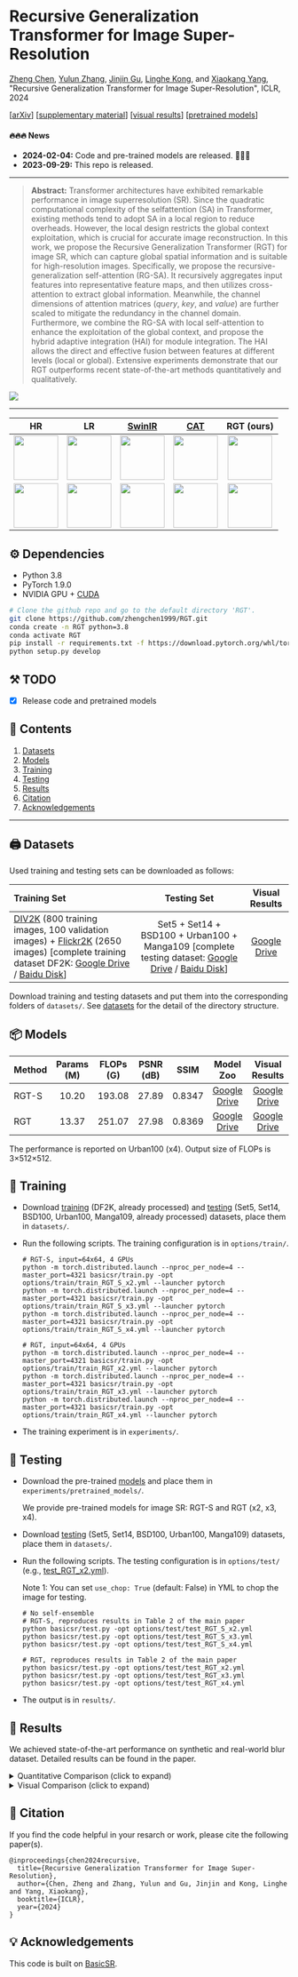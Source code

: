 # Recursive Generalization Transformer for Image Super-Resolution

[Zheng Chen](https://zhengchen1999.github.io/), [Yulun Zhang](http://yulunzhang.com/), [Jinjin Gu](https://www.jasongt.com/), [Linghe Kong](https://www.cs.sjtu.edu.cn/~linghe.kong/), and [Xiaokang Yang](https://scholar.google.com/citations?user=yDEavdMAAAAJ), "Recursive Generalization Transformer for Image Super-Resolution", ICLR, 2024

[[arXiv](https://arxiv.org/abs/2303.06373)] [[supplementary material](https://github.com/zhengchen1999/RGT/releases)] [[visual results](https://drive.google.com/drive/folders/1TWIl66LPtojEbnlUr-s7qkUuTd7RF7Hp?usp=sharing)] [[pretrained models](https://drive.google.com/drive/folders/1UNn5LvnfQAi6eHAHz-mTYWu8vCJs5kwu?usp=sharing)]

#### 🔥🔥🔥 News

- **2024-02-04:** Code and pre-trained models are released. 🎊🎊🎊
- **2023-09-29:** This repo is released.

---

> **Abstract:** Transformer architectures have exhibited remarkable performance in image superresolution (SR). Since the quadratic computational complexity of the selfattention (SA) in Transformer, existing methods tend to adopt SA in a local region to reduce overheads. However, the local design restricts the global context exploitation, which is crucial for accurate image reconstruction. In this work, we propose the Recursive Generalization Transformer (RGT) for image SR, which can capture global spatial information and is suitable for high-resolution images. Specifically, we propose the recursive-generalization self-attention (RG-SA). It recursively aggregates input features into representative feature maps, and then utilizes cross-attention to extract global information. Meanwhile, the channel dimensions of attention matrices ($query$, $key$, and $value$) are further scaled to mitigate the redundancy in the channel domain. Furthermore, we combine the RG-SA with local self-attention to enhance the exploitation of the global context, and propose the hybrid adaptive integration (HAI) for module integration. The HAI allows the direct and effective fusion between features at different levels (local or global). Extensive experiments demonstrate that our RGT outperforms recent state-of-the-art methods quantitatively and qualitatively.

![](figs/RGT.png)

---

|                     HR                     |                       LR                        | [SwinIR](https://github.com/JingyunLiang/SwinIR) | [CAT](https://github.com/zhengchen1999/CAT) |                 RGT (ours)                  |
| :----------------------------------------: | :---------------------------------------------: | :----------------------------------------------: | :-----------------------------------------: | :-----------------------------------------: |
| <img src="figs/img_1_HR_x4.png" height=80> | <img src="figs/img_1_Bicubic_x4.png" height=80> |  <img src="figs/img_1_SwinIR_x4.png" height=80>  | <img src="figs/img_1_CAT_x4.png" height=80> | <img src="figs/img_1_RGT_x4.png" height=80> |
| <img src="figs/img_2_HR_x4.png" height=80> | <img src="figs/img_2_Bicubic_x4.png" height=80> |  <img src="figs/img_2_SwinIR_x4.png" height=80>  | <img src="figs/img_2_CAT_x4.png" height=80> | <img src="figs/img_2_RGT_x4.png" height=80> |

## ⚙️ Dependencies

- Python 3.8
- PyTorch 1.9.0
- NVIDIA GPU + [CUDA](https://developer.nvidia.com/cuda-downloads)

```bash
# Clone the github repo and go to the default directory 'RGT'.
git clone https://github.com/zhengchen1999/RGT.git
conda create -n RGT python=3.8
conda activate RGT
pip install -r requirements.txt -f https://download.pytorch.org/whl/torch_stable.html
python setup.py develop
```

## ⚒️ TODO

* [x] Release code and pretrained models

## 🔗 Contents

1. [Datasets](#datasets)
1. [Models](#models)
1. [Training](#training)
1. [Testing](#testing)
1. [Results](#results)
1. [Citation](#citation)
1. [Acknowledgements](#acknowledgements)

---

## <a name="datasets"></a>🖨️ Datasets

Used training and testing sets can be downloaded as follows:

| Training Set                                                 |                         Testing Set                          |  Visual Results  |
| :----------------------------------------------------------- | :----------------------------------------------------------: | :--------------: |
| [DIV2K](https://data.vision.ee.ethz.ch/cvl/DIV2K/) (800 training images, 100 validation images) +  [Flickr2K](https://cv.snu.ac.kr/research/EDSR/Flickr2K.tar) (2650 images) [complete training dataset DF2K: [Google Drive](https://drive.google.com/file/d/1TubDkirxl4qAWelfOnpwaSKoj3KLAIG4/view?usp=share_link) / [Baidu Disk](https://pan.baidu.com/s/1KIcPNz3qDsGSM0uDKl4DRw?pwd=74yc)] | Set5 + Set14 + BSD100 + Urban100 + Manga109 [complete testing dataset: [Google Drive](https://drive.google.com/file/d/1yMbItvFKVaCT93yPWmlP3883XtJ-wSee/view?usp=sharing) / [Baidu Disk](https://pan.baidu.com/s/1Tf8WT14vhlA49TO2lz3Y1Q?pwd=8xen)] | [Google Drive]() |

Download training and testing datasets and put them into the corresponding folders of `datasets/`. See [datasets](datasets/README.md) for the detail of the directory structure.

## <a name="models"></a>📦 Models

| Method | Params (M) | FLOPs (G) | PSNR (dB) |  SSIM  |                          Model Zoo                           |  Visual Results  |
| :----- | :--------: | :-------: | :-------: | :----: | :----------------------------------------------------------: | :--------------: |
| RGT-S  |   10.20    |  193.08   |   27.89   | 0.8347 | [Google Drive](https://drive.google.com/drive/folders/1j46WHs1Gvyif1SsZXKy1Y1IrQH0gfIQ1?usp=drive_link) | [Google Drive]() |
| RGT    |   13.37    |  251.07   |   27.98   | 0.8369 | [Google Drive](https://drive.google.com/drive/folders/1zxrr31Kp2D_N9a-OUAPaJEn_yTaSXTfZ?usp=drive_link) | [Google Drive]() |

The performance is reported on Urban100 (x4). Output size of FLOPs is 3×512×512.

## <a name="training"></a>🔧 Training

- Download [training](https://drive.google.com/file/d/1TubDkirxl4qAWelfOnpwaSKoj3KLAIG4/view?usp=share_link) (DF2K, already processed) and [testing](https://drive.google.com/file/d/1yMbItvFKVaCT93yPWmlP3883XtJ-wSee/view?usp=sharing) (Set5, Set14, BSD100, Urban100, Manga109, already processed) datasets, place them in `datasets/`.

- Run the following scripts. The training configuration is in `options/train/`.

  ```shell
  # RGT-S, input=64x64, 4 GPUs
  python -m torch.distributed.launch --nproc_per_node=4 --master_port=4321 basicsr/train.py -opt options/train/train_RGT_S_x2.yml --launcher pytorch
  python -m torch.distributed.launch --nproc_per_node=4 --master_port=4321 basicsr/train.py -opt options/train/train_RGT_S_x3.yml --launcher pytorch
  python -m torch.distributed.launch --nproc_per_node=4 --master_port=4321 basicsr/train.py -opt options/train/train_RGT_S_x4.yml --launcher pytorch
  
  # RGT, input=64x64, 4 GPUs
  python -m torch.distributed.launch --nproc_per_node=4 --master_port=4321 basicsr/train.py -opt options/train/train_RGT_x2.yml --launcher pytorch
  python -m torch.distributed.launch --nproc_per_node=4 --master_port=4321 basicsr/train.py -opt options/train/train_RGT_x3.yml --launcher pytorch
  python -m torch.distributed.launch --nproc_per_node=4 --master_port=4321 basicsr/train.py -opt options/train/train_RGT_x4.yml --launcher pytorch
  ```

- The training experiment is in `experiments/`.

## <a name="testing"></a>🔨 Testing

- Download the pre-trained [models](https://drive.google.com/drive/folders/1UNn5LvnfQAi6eHAHz-mTYWu8vCJs5kwu?usp=sharing) and place them in `experiments/pretrained_models/`.

  We provide pre-trained models for image SR: RGT-S and RGT (x2, x3, x4).

- Download [testing](https://drive.google.com/file/d/1yMbItvFKVaCT93yPWmlP3883XtJ-wSee/view?usp=sharing) (Set5, Set14, BSD100, Urban100, Manga109) datasets, place them in `datasets/`.

- Run the following scripts. The testing configuration is in `options/test/` (e.g., [test_RGT_x2.yml](options/Test/test_RGT_x2.yml)).

  Note 1:  You can set `use_chop: True` (default: False) in YML to chop the image for testing.

  ```shell
  # No self-ensemble
  # RGT-S, reproduces results in Table 2 of the main paper
  python basicsr/test.py -opt options/test/test_RGT_S_x2.yml
  python basicsr/test.py -opt options/test/test_RGT_S_x3.yml
  python basicsr/test.py -opt options/test/test_RGT_S_x4.yml
  
  # RGT, reproduces results in Table 2 of the main paper
  python basicsr/test.py -opt options/test/test_RGT_x2.yml
  python basicsr/test.py -opt options/test/test_RGT_x3.yml
  python basicsr/test.py -opt options/test/test_RGT_x4.yml
  ```

- The output is in `results/`.

## <a name="results"></a>🔎 Results

We achieved state-of-the-art performance on synthetic and real-world blur dataset. Detailed results can be found in the paper.

<details>
<summary>Quantitative Comparison (click to expand)</summary>



- results in Table 2 of the main paper

<p align="center">
  <img width="900" src="figs/T1.png">
</p>

</details>

<details>
<summary>Visual Comparison (click to expand)</summary>





- results in Figure 6 of the main paper

<p align="center">
  <img width="900" src="figs/F1.png">
</p>



- results in Figure 4 of the supplementary material

<p align="center">
  <img width="900" src="figs/F2.png">
</p>



- results in Figure 5 of the supplementary material

<p align="center">
  <img width="900" src="figs/F3.png">
</p>

</details>

## <a name="citation"></a>📎 Citation

If you find the code helpful in your resarch or work, please cite the following paper(s).

```
@inproceedings{chen2024recursive,
  title={Recursive Generalization Transformer for Image Super-Resolution},
  author={Chen, Zheng and Zhang, Yulun and Gu, Jinjin and Kong, Linghe and Yang, Xiaokang},
  booktitle={ICLR},
  year={2024}
}
```

## <a name="acknowledgements"></a>💡 Acknowledgements

This code is built on [BasicSR](https://github.com/XPixelGroup/BasicSR).

